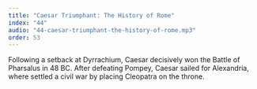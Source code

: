 ```yaml
---
title: "Caesar Triumphant: The History of Rome"
index: "44"
audio: "44-caesar-triumphant-the-history-of-rome.mp3"
order: 53
---
```


Following a setback at Dyrrachium, Caesar decisively won the Battle of Pharsalus in 48 BC. After defeating Pompey, Caesar sailed for Alexandria, where settled a civil war by placing Cleopatra on the throne.
